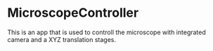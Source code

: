 # MicroscopeController
This is an app that is used to controll the microscope with integrated camera and a XYZ translation stages. 
